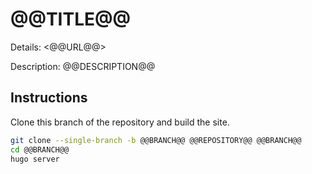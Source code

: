 # @@TITLE@@

Details: <@@URL@@>

Description: @@DESCRIPTION@@

## Instructions

Clone this branch of the repository and build the site.

```bash
git clone --single-branch -b @@BRANCH@@ @@REPOSITORY@@ @@BRANCH@@
cd @@BRANCH@@
hugo server
```
